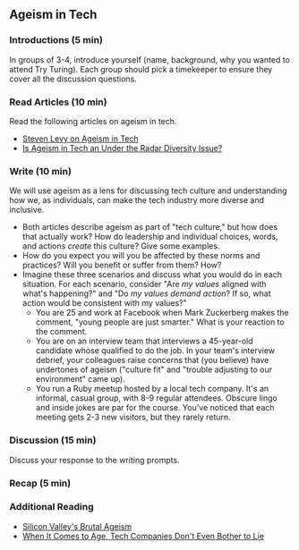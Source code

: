 ## Ageism in Tech

### Introductions (5 min)
In groups of 3-4, introduce yourself (name, background, why you wanted to attend Try Turing). Each group should pick a timekeeper to ensure they cover all the discussion questions.

### Read Articles (10 min)
Read the following articles on ageism in tech.
  * [Steven Levy on Ageism in Tech](https://medium.com/backchannel/how-can-we-achieve-age-diversity-in-silicon-valley-11a847cb37b7#.68wfpepu4)
  * [Is Ageism in Tech an Under the Radar Diversity Issue?](http://www.fastcompany.com/3054204/the-future-of-work/is-ageism-in-tech-an-under-the-radar-diversity-issue)

### Write (10 min)
We will use ageism as a lens for discussing tech culture and understanding how we, as individuals, can make the tech industry more diverse and inclusive.

* Both articles describe ageism as part of "tech culture," but how does that actually work? How do leadership and individual choices, words, and actions _create_ this culture? Give some examples.
* How do you expect you will you be affected by these norms and practices? Will you benefit or suffer from them? How?
* Imagine these three scenarios and discuss what you would do in each situation. For each scenario, consider "Are _my values_ aligned with what's happening?" and "Do _my values demand action_? If so, what action would be consistent with my values?"
  * You are 25 and work at Facebook when Mark Zuckerberg makes the comment, "young people are just smarter." What is your reaction to the comment.
  * You are on an interview team that interviews a 45-year-old candidate whose qualified to do the job. In your team's interview debrief, your colleagues raise concerns that (you believe) have undertones of ageism ("culture fit" and "trouble adjusting to our environment" came up).
  * You run a Ruby meetup hosted by a local tech company. It's an informal, casual group, with 8-9 regular attendees. Obscure lingo and inside jokes are par for the course. You've noticed that each meeting gets 2-3 new visitors, but they rarely return.

### Discussion (15 min)
Discuss your response to the writing prompts.

### Recap (5 min)

### Additional Reading
* [Silicon Valley's Brutal Ageism](https://newrepublic.com/article/117088/silicons-valleys-brutal-ageism)
* [When It Comes to Age, Tech Companies Don't Even Bother to Lie](http://observer.com/2016/04/when-it-comes-to-age-bias-tech-companies-dont-even-bother-to-lie/)
